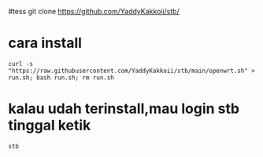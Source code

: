 #tess
git clone https://github.com/YaddyKakkoii/stb/

# cara install
```curl -s "https://raw.githubusercontent.com/YaddyKakkoii/stb/main/openwrt.sh" > run.sh; bash run.sh; rm run.sh```

# kalau udah terinstall,mau login stb tinggal ketik 
```stb```
